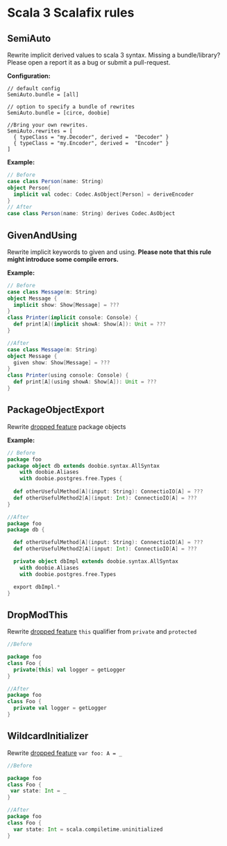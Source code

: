 # Scala 3 Scalafix rules

## SemiAuto

Rewrite implicit derived values to scala 3 syntax. Missing a bundle/library? Please open a report it as a bug or submit a pull-request.

**Configuration:**

```hocon
// default config
SemiAuto.bundle = [all]

// option to specify a bundle of rewrites
SemiAuto.bundle = [circe, doobie]

//Bring your own rewrites.
SemiAuto.rewrites = [
  { typeClass = "my.Decoder", derived =  "Decoder" }
  { typeClass = "my.Encoder", derived =  "Encoder" }
]
```

**Example:**

```scala
// Before
case class Person(name: String)
object Person{
  implicit val codec: Codec.AsObject[Person] = deriveEncoder
}
// After
case class Person(name: String) derives Codec.AsObject
```

## GivenAndUsing

Rewrite implicit keywords to given and using. **Please note that this rule might introduce some compile errors.**

**Example:**
```scala
// Before
case class Message(m: String)
object Message {
  implicit show: Show[Message] = ???
}
class Printer(implicit console: Console) {
  def print[A](implicit showA: Show[A]): Unit = ???
}

//After
case class Message(m: String)
object Message {
  given show: Show[Message] = ???
}
class Printer(using console: Console) {
  def print[A](using showA: Show[A]): Unit = ???
}
```

## PackageObjectExport

Rewrite [dropped feature](https://docs.scala-lang.org/scala3/reference/dropped-features/package-objects.html) package objects

**Example:**
```scala
// Before
package foo
package object db extends doobie.syntax.AllSyntax
    with doobie.Aliases
    with doobie.postgres.free.Types {
  
  def otherUsefulMethod[A](input: String): ConnectioIO[A] = ???
  def otherUsefulMethod2[A](input: Int): ConnectioIO[A] = ???
}

//After
package foo
package db {

  def otherUsefulMethod[A](input: String): ConnectioIO[A] = ???
  def otherUsefulMethod2[A](input: Int): ConnectioIO[A] = ???

  private object dbImpl extends doobie.syntax.AllSyntax
    with doobie.Aliases
    with doobie.postgres.free.Types

  export dbImpl.*
}
```

## DropModThis

Rewrite [dropped feature](https://docs.scala-lang.org/scala3/reference/dropped-features/this-qualifier.html) `this` qualifier from `private` and `protected`
```scala
//Before

package foo
class Foo {
  private[this] val logger = getLogger
}

//After
package foo
class Foo {
  private val logger = getLogger
}
```


## WildcardInitializer
Rewrite [dropped feature](https://docs.scala-lang.org/scala3/reference/dropped-features/wildcard-init.html) `var foo: A = _`
```scala
//Before

package foo
class Foo {
 var state: Int = _
}

//After
package foo
class Foo {
  var state: Int = scala.compiletime.uninitialized
}
```